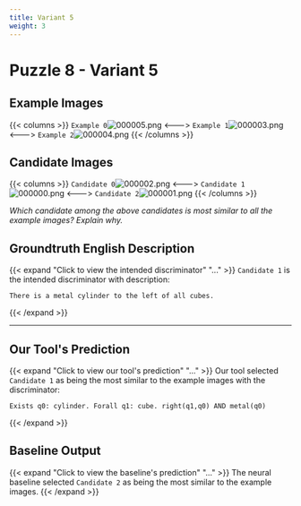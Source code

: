 ```yaml
---
title: Variant 5
weight: 3
---
```


# Puzzle 8 - Variant 5

## Example Images
{{< columns >}}
`Example 0`![000005.png](/clevr-variants/train/fovariant-5/render/images/CLEVR_val_000005.png)
<--->
`Example 1`![000003.png](/clevr-variants/train/fovariant-5/render/images/CLEVR_val_000003.png)
<--->
`Example 2`![000004.png](/clevr-variants/train/fovariant-5/render/images/CLEVR_val_000004.png)
{{< /columns >}}

## Candidate Images
{{< columns >}}
`Candidate 0`![000002.png](/clevr-variants/train/fovariant-5/render/images/CLEVR_val_000002.png)
<--->
`Candidate 1`![000000.png](/clevr-variants/train/fovariant-5/render/images/CLEVR_val_000000.png)
<--->
`Candidate 2`![000001.png](/clevr-variants/train/fovariant-5/render/images/CLEVR_val_000001.png)
{{< /columns >}}

*Which candidate among the above candidates is most similar to all the example images? Explain why.*

## Groundtruth English Description

{{< expand "Click to view the intended discriminator" "..." >}}
`Candidate 1` is the intended discriminator with description:
```plaintext 
There is a metal cylinder to the left of all cubes.
```
{{< /expand >}}

---



## Our Tool's Prediction

{{< expand "Click to view our tool's prediction" "..." >}}
Our tool selected `Candidate 1` as being the most similar to the example images with the discriminator:
```plaintext
Exists q0: cylinder. Forall q1: cube. right(q1,q0) AND metal(q0)
```
{{< /expand >}}



## Baseline Output

{{< expand "Click to view the baseline's prediction" "..." >}}
The neural baseline selected `Candidate 2` as being the most similar to the example images.
{{< /expand >}}

